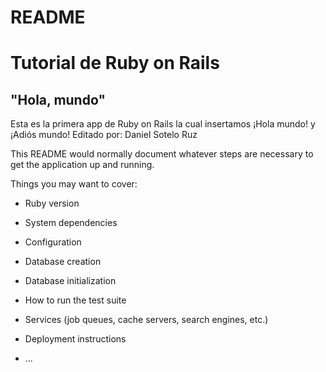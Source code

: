 # README
# Tutorial de Ruby on Rails
## "Hola, mundo"

Esta es la primera app de Ruby on Rails la
cual insertamos ¡Hola mundo! y ¡Adiós mundo!
Editado por: Daniel Sotelo Ruz


This README would normally document whatever steps are necessary to get the
application up and running.

Things you may want to cover:

* Ruby version

* System dependencies

* Configuration

* Database creation

* Database initialization

* How to run the test suite

* Services (job queues, cache servers, search engines, etc.)

* Deployment instructions

* ...
